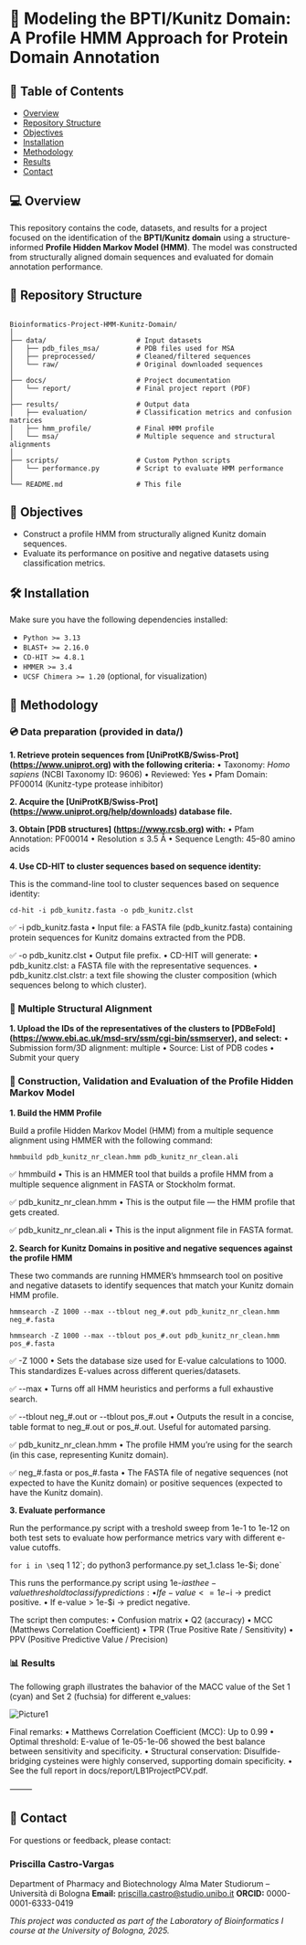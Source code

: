 # 🧬 Modeling the BPTI/Kunitz Domain: A Profile HMM Approach for Protein Domain Annotation

## 📄 Table of Contents

- [Overview](#-overview)
- [Repository Structure](#-repository-structure)
- [Objectives](#-objectives)
- [Installation](#-installation)
- [Methodology](#-methodology)
- [Results](#-results)
- [Contact](#-contact)

## ‍💻 Overview

This repository contains the code, datasets, and results for a project focused on the identification of the **BPTI/Kunitz domain** using a structure-informed **Profile Hidden Markov Model (HMM)**. The model was constructed from structurally aligned domain sequences and evaluated for domain annotation performance.

## 📁 Repository Structure

```text

Bioinformatics-Project-HMM-Kunitz-Domain/
│
├── data/                      # Input datasets
│   ├── pdb_files_msa/         # PDB files used for MSA
│   ├── preprocessed/          # Cleaned/filtered sequences
│   └── raw/                   # Original downloaded sequences
│
├── docs/                      # Project documentation
│   └── report/                # Final project report (PDF)
│
├── results/                   # Output data
│   ├── evaluation/            # Classification metrics and confusion matrices
│   ├── hmm_profile/           # Final HMM profile
│   └── msa/                   # Multiple sequence and structural alignments
│
├── scripts/                   # Custom Python scripts
│   └── performance.py         # Script to evaluate HMM performance
│
└── README.md                  # This file
```

## 📌 Objectives

- Construct a profile HMM from structurally aligned Kunitz domain sequences.
- Evaluate its performance on positive and negative datasets using classification metrics.

## 🛠 Installation

Make sure you have the following dependencies installed:

- `Python >= 3.13`
- `BLAST+ >= 2.16.0`
- `CD-HIT >= 4.8.1`
- `HMMER >= 3.4`
- `UCSF Chimera >= 1.20` (optional, for visualization)

## 🚀 Methodology

### 💿 Data preparation (provided in data/)

**1. Retrieve protein sequences from [UniProtKB/Swiss-Prot] (https://www.uniprot.org) with the following criteria:**
  • Taxonomy: _Homo sapiens_ (NCBI Taxonomy ID: 9606)
  • Reviewed: Yes
  • Pfam Domain: PF00014 (Kunitz-type protease inhibitor)

**2. Acquire the [UniProtKB/Swiss-Prot] (https://www.uniprot.org/help/downloads) database file.**

**3. Obtain [PDB structures] (https://www.rcsb.org) with:**
  • Pfam Annotation: PF00014
  • Resolution ≤ 3.5 Å
  • Sequence Length: 45–80 amino acids

**4. Use CD-HIT to cluster sequences based on sequence identity:**

This is the command-line tool to cluster sequences based on sequence identity:

`cd-hit -i pdb_kunitz.fasta -o pdb_kunitz.clst`

✅ -i pdb_kunitz.fasta
  • Input file: a FASTA file (pdb_kunitz.fasta) containing protein sequences for Kunitz domains extracted from the PDB.

✅ -o pdb_kunitz.clst
  • Output file prefix.
  • CD-HIT will generate:
  • pdb_kunitz.clst: a FASTA file with the representative sequences.
  • pdb_kunitz.clst.clstr: a text file showing the cluster composition (which sequences belong to which cluster).

### 📏 Multiple Structural Alignment

**1. Upload the IDs of the representatives of the clusters to [PDBeFold] (https://www.ebi.ac.uk/msd-srv/ssm/cgi-bin/ssmserver), and select:** 
  • Submission form/3D alignment: multiple
  • Source: List of PDB codes
  • Submit your query

### 🔦 Construction, Validation and Evaluation of the Profile Hidden Markov Model

**1. Build the HMM Profile**

Build a profile Hidden Markov Model (HMM) from a multiple sequence alignment using HMMER with the following command:

`hmmbuild pdb_kunitz_nr_clean.hmm pdb_kunitz_nr_clean.ali`

✅ hmmbuild
  • This is an HMMER tool that builds a profile HMM from a multiple sequence alignment in FASTA or Stockholm format.

✅ pdb_kunitz_nr_clean.hmm
  • This is the output file — the HMM profile that gets created.

✅ pdb_kunitz_nr_clean.ali
  • This is the input alignment file in FASTA format.

**2. Search for Kunitz Domains in positive and negative sequences against the profile HMM**

These two commands are running HMMER’s hmmsearch tool on  positive and negative datasets to identify sequences that match your Kunitz domain HMM profile.

`hmmsearch -Z 1000 --max --tblout neg_#.out pdb_kunitz_nr_clean.hmm neg_#.fasta` 

`hmmsearch -Z 1000 --max --tblout pos_#.out pdb_kunitz_nr_clean.hmm pos_#.fasta`

✅ -Z 1000
  • Sets the database size used for E-value calculations to 1000. This standardizes E-values across different queries/datasets.

✅ --max
  • Turns off all HMM heuristics and performs a full exhaustive search.
 
✅ --tblout neg_#.out or --tblout pos_#.out 
  • Outputs the result in a concise, table format to neg_#.out or pos_#.out. Useful for automated parsing.

✅ pdb_kunitz_nr_clean.hmm
  • The profile HMM you’re using for the search (in this case, representing Kunitz domain).

✅ neg_#.fasta or pos_#.fasta
  • The FASTA file of negative sequences (not expected to have the Kunitz domain) or positive sequences (expected to have the Kunitz domain).

**3. Evaluate performance**

Run the performance.py script with a treshold sweep from 1e-1 to 1e-12 on both test sets to evaluate how performance metrics vary with different e-value cutoffs.

`for i in \`seq 1 12\`; do python3 performance.py set_1.class 1e-$i; done`

This runs the performance.py script using 1e-$i as the e-value threshold to classify predictions:
  • If e-value <= 1e-$i  → predict positive.
  • If e-value > 1e-$i  → predict negative.

The script then computes:
  • Confusion matrix
  • Q2 (accuracy)
  • MCC (Matthews Correlation Coefficient)
  • TPR (True Positive Rate / Sensitivity)
  • PPV (Positive Predictive Value / Precision)

### 📊 Results

The following graph illustrates the bahavior of the MACC value of the Set 1 (cyan) and Set 2 (fuchsia) for different e_values:

![Picture1](https://github.com/user-attachments/assets/684c0878-4654-4174-8b32-d77698c7a319)

Final remarks:
• Matthews Correlation Coefficient (MCC): Up to 0.99
• Optimal threshold: E-value of 1e-05-1e-06 showed the best balance between sensitivity and specificity.
• Structural conservation: Disulfide-bridging cysteines were highly conserved, supporting domain specificity.
• See the full report in docs/report/LB1ProjectPCV.pdf.

⸻


## 📧 Contact

For questions or feedback, please contact:

### Priscilla Castro-Vargas
Department of Pharmacy and Biotechnology
Alma Mater Studiorum – Università di Bologna
**Email:** priscilla.castro@studio.unibo.it
**ORCID:** 0000-0001-6333-0419

_This project was conducted as part of the Laboratory of Bioinformatics I course at the University of Bologna, 2025._


